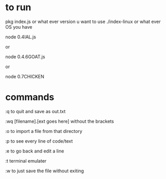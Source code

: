 # to run

pkg index.js or what ever version u want to use
./index-linux or what ever OS you have


node 0.4IAL.js

or 

node 0.4.6GOAT.js

or

node 0.7CHICKEN

# commands

:q to quit and save as out.txt


:wq [filename].[ext goes here] without the brackets

:o to import a file from that directory

:p to see every line of code/text

:e to go back and edit a line

:t terminal emulater

:w to just save the file without exiting
